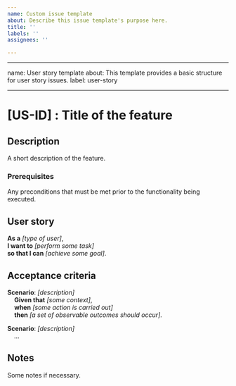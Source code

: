 ```yaml
---
name: Custom issue template
about: Describe this issue template's purpose here.
title: ''
labels: ''
assignees: ''

---
```


---
name: User story template
about: This template provides a basic structure for user story issues.
label: user-story

---
# [US-ID] : Title of the feature

## Description
A short description of the feature.

### Prerequisites
Any preconditions that must be met prior to the functionality being executed.

## User story
**As a** *[type of user]*,\
**I want to** *[perform some task]*\
**so that I can** *[achieve some goal]*.

## Acceptance criteria
**Scenario**: *[description]*\
&nbsp;&nbsp;&nbsp;&nbsp;**Given that** *[some context]*,\
&nbsp;&nbsp;&nbsp;&nbsp;**when** *[some action is carried out]*\
&nbsp;&nbsp;&nbsp;&nbsp;**then** *[a set of observable outcomes should occur]*.

**Scenario**: *[description]*\
&nbsp;&nbsp;&nbsp;&nbsp;*...*

## Notes
Some notes if necessary.
